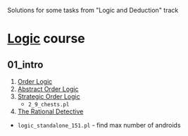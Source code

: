 Solutions for some tasks from "Logic and Deduction" track

# [Logic](https://brilliant.org/courses/logic-deduction/) course

## 01_intro
1. [Order Logic](https://brilliant.org/courses/logic-deduction/introduction-68/warmup-puzzles/)
2. [Abstract Order Logic](https://brilliant.org/courses/logic-deduction/introduction-68/harder-challenges/)
3. [Strategic Order Logic](https://brilliant.org/courses/logic-deduction/introduction-68/strategic-deductions-2/)
   * `2_9_chests.pl`
12. [The Rational Detective](https://brilliant.org/courses/logic-deduction/advanced-knights-and-knaves-old-title/)
   * `logic_standalone_151.pl` - find max number of androids
